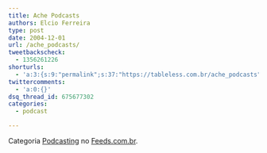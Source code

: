 ```yaml
---
title: Ache Podcasts
authors: Elcio Ferreira
type: post
date: 2004-12-01
url: /ache_podcasts/
tweetbackscheck:
  - 1356261226
shorturls:
  - 'a:3:{s:9:"permalink";s:37:"https://tableless.com.br/ache_podcasts";s:7:"tinyurl";s:26:"https://tinyurl.com/3g2od3g";s:4:"isgd";s:19:"https://is.gd/oCbIz5";}'
twittercomments:
  - 'a:0:{}'
dsq_thread_id: 675677302
categories:
  - podcast

---
```

Categoria [Podcasting][1] no [Feeds.com.br][2].

 [1]: https://www.feeds.com.br/index.php?ax=list&sub=36&cat_id=36 "Podcasts brasileiros. Podcasts em português, Podcasting Brasil."
 [2]: https://www.feeds.com.br/ "Feeds Brasil"